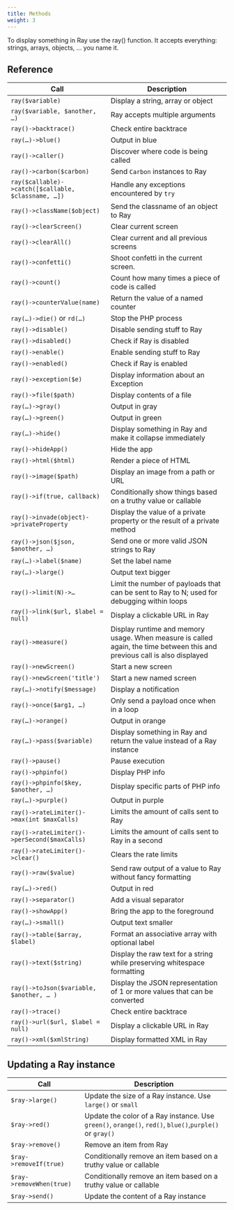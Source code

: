 ```yaml
---
title: Methods
weight: 3
---
```


To display something in Ray use the ray() function. It accepts everything: strings, arrays, objects, ... you name it.

## Reference

| Call                                                | Description                                                                                                               |
|-----------------------------------------------------|---------------------------------------------------------------------------------------------------------------------------|
| `ray($variable)`                                    | Display a string, array or object                                                                                         |
| `ray($variable, $another, …)`                       | Ray accepts multiple arguments                                                                                            |
| `ray()->backtrace()`                                | Check entire backtrace                                                                                                    |
| `ray(…)->blue()`                                    | Output in blue                                                                                                            |
| `ray()->caller()`                                   | Discover where code is being called                                                                                       |
| `ray()->carbon($carbon)`                            | Send `Carbon` instances to Ray                                                                                            |
| `ray($callable)->catch([$callable, $classname, …])` | Handle any exceptions encountered by `try`                                                                                |
| `ray()->className($object)`                         | Send the classname of an object to Ray                                                                                    |
| `ray()->clearScreen()`                              | Clear current screen                                                                                                      |
| `ray()->clearAll()`                                 | Clear current and all previous screens                                                                                    |
| `ray()->confetti()`                                 | Shoot confetti in the current screen.                                                                                     |
| `ray()->count()`                                    | Count how many times a piece of code is called                                                                            |
| `ray()->counterValue(name)`                         | Return the value of a named counter                                                                                       |
| `ray(…)->die()` or `rd(…)`                          | Stop the PHP process                                                                                                      |
| `ray()->disable()`                                  | Disable sending stuff to Ray                                                                                              |
| `ray()->disabled()`                                 | Check if Ray is disabled                                                                                                  |
| `ray()->enable()`                                   | Enable sending stuff to Ray                                                                                               |
| `ray()->enabled()`                                  | Check if Ray is enabled                                                                                                   |
| `ray()->exception($e)`                              | Display information about an Exception                                                                                    |
| `ray()->file($path)`                                | Display contents of a file                                                                                                |
| `ray(…)->gray()`                                    | Output in gray                                                                                                            |
| `ray(…)->green()`                                   | Output in green                                                                                                           |
| `ray(…)->hide()`                                    | Display something in Ray and make it collapse immediately                                                                 |
| `ray()->hideApp()`                                  | Hide the app                                                                                                              |
| `ray()->html($html)`                                | Render a piece of HTML                                                                                                    |
| `ray()->image($path)`                               | Display an image from a path or URL                                                                                       |
| `ray()->if(true, callback)`                         | Conditionally show things based on a truthy value or callable                                                             |
| `ray()->invade(object)->privateProperty`            | Display the value of a private property or the result of a private method                                                 |
| `ray()->json($json, $another, …)`                   | Send one or more valid JSON strings to Ray                                                                                |
| `ray(…)->label($name)`                              | Set the label name                                                                                                        |
| `ray(…)->large()`                                   | Output text bigger                                                                                                        |
| `ray()->limit(N)->…`                                | Limit the number of payloads that can be sent to Ray to N; used for debugging within loops                                |
| `ray()->link($url, $label = null)`                  | Display a clickable URL in Ray                                                                                            |
| `ray()->measure()`                                  | Display runtime and memory usage. When measure is called again, the time between this and previous call is also displayed |
| `ray()->newScreen()`                                | Start a new screen                                                                                                        |
| `ray()->newScreen('title')`                         | Start a new named screen                                                                                                  |
| `ray(…)->notify($message)`                          | Display a notification                                                                                                    |
| `ray()->once($arg1, …)`                             | Only send a payload once when in a loop                                                                                   |
| `ray(…)->orange()`                                  | Output in orange                                                                                                          |
| `ray(…)->pass($variable)`                           | Display something in Ray and return the value instead of a Ray instance                                                   |
| `ray()->pause()`                                    | Pause execution                                                                                                           |
| `ray()->phpinfo()`                                  | Display PHP info                                                                                                          |
| `ray()->phpinfo($key, $another, …)`                 | Display specific parts of PHP info                                                                                        |
| `ray(…)->purple()`                                  | Output in purple                                                                                                          |
| `ray()->rateLimiter()->max(int $maxCalls)`          | Limits the amount of calls sent to Ray                                                                                    |
| `ray()->rateLimiter()->perSecond($maxCalls)`        | Limits the amount of calls sent to Ray in a second                                                                        |
| `ray()->rateLimiter()->clear()`                     | Clears the rate limits                                                                                                    |
| `ray()->raw($value)`                                | Send raw output of a value to Ray without fancy formatting                                                                |
| `ray(…)->red()`                                     | Output in red                                                                                                             |
| `ray()->separator()`                                | Add a visual separator                                                                                                    |
| `ray()->showApp()`                                  | Bring the app to the foreground                                                                                           |
| `ray(…)->small()`                                   | Output text smaller                                                                                                       |
| `ray()->table($array, $label)`                      | Format an associative array with optional label                                                                           |
| `ray()->text($string)`                              | Display the raw text for a string while preserving whitespace formatting                                                  |
| `ray()->toJson($variable, $another, … )`            | Display the JSON representation of 1 or more values that can be converted                                                 |
| `ray()->trace()`                                    | Check entire backtrace                                                                                                    |
| `ray()->url($url, $label = null)`                   | Display a clickable URL in Ray                                                                                            |
| `ray()->xml($xmlString)`                            | Display formatted XML in Ray                                                                                              |

## Updating a Ray instance

| Call | Description |
| --- | --- |
| `$ray->large()` | Update the size of a Ray instance. Use `large()` or `small`   |
| `$ray->red()` | Update the color of a Ray instance. Use `green()`, `orange()`, `red()`, `blue()`,`purple()` or `gray()`   |
| `$ray->remove()` | Remove an item from Ray   |
| `$ray->removeIf(true)` | Conditionally remove an item based on a truthy value or callable   |
| `$ray->removeWhen(true)` | Conditionally remove an item based on a truthy value or callable   |
| `$ray->send()` | Update the content of a Ray instance  |
